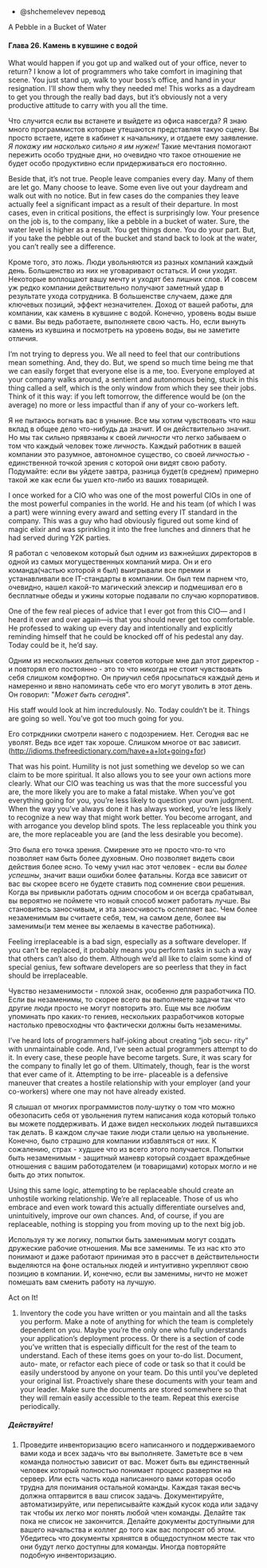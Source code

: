 - @shchemelevev перевод


A Pebble in a Bucket of Water
#### Глава 26. Камень в кувшине с водой


What would happen if you got up and walked out of your office, never
to return? I know a lot of programmers who take comfort in imagining
that scene. You just stand up, walk to your boss’s office, and hand in
your resignation. I’ll show them why they needed me! This works as a
daydream to get you through the really bad days, but it’s obviously
not a very productive attitude to carry with you all the time.

Что случится если вы встанете и выйдете из офиса навсегда? Я знаю много 
программистов которые утешаются представляя такую сцену. Вы просто встаете, 
идете в кабинет к начальнику, и отдаете ему заявление. _Я покажу им насколько 
сильно я им нужен!_ Такие мечтания помогают пережить особо трудные дни, но 
очевидно что такое отношение не будет особо продуктивно если придерживаться
его постоянно.



Beside that, it’s not true. People leave companies every day. Many
of them are let go. Many choose to leave. Some even live out your
daydream and walk out with no notice. But in few cases do the
companies they leave actually feel a significant impact as a result of
their departure. In most cases, even in critical positions, the effect is
surprisingly low. Your presence on the job is, to the company, like a
pebble in a bucket of water. Sure, the water level is higher as a result.
You get things done. You do your part. But, if you take the pebble out
of the bucket and stand back to look at the water, you can’t really see
a difference.

Кроме того, это ложь. Люди увольняются из разных компаний каждый день. 
Большенство из них не уговаривают остаться. И они уходят. Некоторые воплощают
вашу мечту и уходят без лишних слов. И совсем уж редко компании действительно 
получают заметный удар в результате ухода сотрудника. В большенстве случаем, 
даже для ключевых позиций, эффект незначителен. Доход от вашей работы, для 
компании, как камень в кувшине с водой. Конечно, уровень воды выше с вами.
Вы ведь работаете, выполняете свою часть. Но, если вынуть камень из кувшина 
и посмотреть на уровень воды, вы не заметите отличия.



I’m not trying to depress you. We all need to feel that our contributions
mean something. And, they do. But, we spend so much time being
me that we can easily forget that everyone else is a me, too. Everyone
employed at your company walks around, a sentient and autonomous
being, stuck in this thing called a self, which is the only window from
which they see their jobs. Think of it this way: if you left tomorrow, the
difference would be (on the average) no more or less impactful than if
any of your co-workers left.

Я не пытаюсь вогнать вас в уныние. Все мы хотим чувствовать что наш вклад 
в общее дело что-нибудь да значит. И он действительно значит. Но мы так сильно
прявязаны к своей _личности_ что легко забываем о том что каждый человек тоже 
_личность_. Каждый работник в вашей компании это разумное, автономное существо,
со своей _личностью_ - единственной точкой зрения с которой они видят свою
работу. Подумайте: если вы уйдете завтра, разница будет(в среднем) примерно 
такой же как если бы ушел кто-либо из ваших товарищей.



I once worked for a CIO who was one of the most powerful CIOs in
one of the most powerful companies in the world. He and his team (of
which I was a part) were winning every award and setting every IT
standard in the company. This was a guy who had obviously figured
out some kind of magic elixir and was sprinkling it into the free lunches
and dinners that he had served during Y2K parties.

Я работал с человеком который был одним из важнейших директоров в одной
из самых могущественных компаний мира. Он и его команда(частью которой я был) 
выигрывали все премии и устанавливали все IT-стандарты в компании. Он был 
тем парнем что, очевидно, нашел какой-то магический элексир и подмешивал его 
в бесплатные обеды и ужины которые подавали по случаю корпоративов.



One of the few real pieces of advice that I ever got from this CIO—
and I heard it over and over again—is that you should never get too
comfortable. He professed to waking up every day and intentionally
and explicitly reminding himself that he could be knocked off of his
pedestal any day. Today could be it, he’d say.

Одним из нескольких дельных советов которые мне дал этот директор - и повторял 
его постоянно - это то что никогда не стоит чувствовать себя слишком 
комфортно. Он приучил себя просыпаться каждый день и намеренно и явно 
напоминать себе что его могут уволить в этот день. Он говорил: "_Может быть 
сегодня_".



His staff would look at him incredulously. No. Today couldn’t be it.
Things are going so well. You’ve got too much going for you.

Его сотркдники смотрели нанего с подозрением. Нет. Сегодня вас не уволят.
Ведь все идет так хороше. Слишком многое от вас зависит.
(http://idioms.thefreedictionary.com/have+a+lot+going+for)



That was his point. Humility is not just something we develop so we can claim to
be more spiritual. It also allows you to see your own actions more clearly. 
What our CIO was teaching us was that the more successful you are, the more 
likely you are to make a fatal mistake. When you’ve got everything going for 
you, you’re less likely to question your own judgment. When the way you’ve 
always done it has always worked, you’re less likely to recognize a new way 
that might work better. You become arrogant, and with arrogance you develop 
blind spots.  The less replaceable you think you are, the more replaceable you 
are (and the less desirable you become).

Это была его точка зрения. Смирение это не просто что-то что позволяет нам 
быть более духовным. Оно позволяет видеть свои действия более ясно. То чему 
учил нас этот человек - если вы _более успешны_, значит ваши ошибки более 
фатальны. Когда все зависит от вас вы скорее всего не будете ставить под 
сомнение свои решения. Когда вы привыкли работать одним способом и он всегда
срабатывал, вы вероятно не поймете что новый способ может работать лучше. 
Вы становитесь заносчивым, и эта заносчивость ослепляет вас. Чем более 
незаменимым вы считаете себя, тем, на самом деле, более вы заменимы(и тем
менее вы желаемы в качестве работника).



Feeling irreplaceable is a bad sign, especially as a software developer.
If you can’t be replaced, it probably means you perform tasks in such
a way that others can’t also do them. Although we’d all like to claim
some kind of special genius, few software developers are so peerless
that they in fact should be irreplaceable.

Чувство незаменимости - плохой знак, особенно для разработчика ПО. Если
вы незаменимы, то скорее всего вы выполняете задачи так что другие люди
просто не могут повторить это. Еще мы все любим упоминать про каких-то 
гениев, нескольких разработчиков которые настолько превосходны что
фактически должны быть незаменимы.



I’ve heard lots of programmers half-joking about creating “job secu-
rity” with unmaintainable code. And, I’ve seen actual programmers
attempt to do it. In every case, these people have become targets. Sure,
it was scary for the company to finally let go of them. Ultimately,
though, fear is the worst that ever came of it. Attempting to be irre-
placeable is a defensive maneuver that creates a hostile relationship
with your employer (and your co-workers) where one may not have
already existed.

Я слышал от многих программистов полу-шутку о том что можно обезопасить
себя от увольнения путем написания кода который только вы можете 
поддерживать. И даже видел нескольких людей пытавшихся так делать. 
В каждом случае такие люди стали целью на увольнение. Конечно, было 
страшно для компании избавляться от них. К сожалению, страх - худшее 
что из всего этого получается. Попытки быть незаменимым - защитный 
маневр который создает враждебные отношения с вашим работодателем 
(и товарищами) которых могло и не быть до этих попыток.



Using this same logic, attempting to be replaceable should create an
unhostile working relationship. We’re all replaceable. Those of us who
embrace and even work toward this actually differentiate ourselves
and, unintuitively, improve our own chances. And, of course, if you
are replaceable, nothing is stopping you from moving up to the next
big job.

Используя ту же логику, попытки быть заменимым могут создать дружеские 
рабочие отношения. Мы все заменимы. Те из нас кто это понимают и даже 
работают принимая это в рассчет в действительности выделяются на фоне 
остальных людей и интуитивно укрепляют свою позицию в компании. И, конечно, 
если вы заменимы, ничто не может помешать вам сменить работу на лучшую.



Act on It!
1. Inventory the code you have written or you maintain and all the
tasks you perform. Make a note of anything for which the team is
completely dependent on you. Maybe you’re the only one who
fully understands your application’s deployment process. Or there
is a section of code you’ve written that is especially difficult for the
rest of the team to understand.
Each of these items goes on your to-do list. Document, auto-
mate, or refactor each piece of code or task so that it could be
easily understood by anyone on your team. Do this until you’ve
depleted your original list. Proactively share these documents with
your team and your leader. Make sure the documents are stored
somewhere so that they will remain easily accessible to the team.
Repeat this exercise periodically.

##### Действуйте!
1. Проведите инвенторизацию всего написанного и поддерживаемого вами кода и 
всех задачь что вы выполняете. Заметьте все в чем команда полностью зависит 
от вас. Может быть вы единственный человек который полностью понимает 
процесс развертки на сервер. Или есть часть кода написанного вами которая 
особо трудна для понимания остальной команды. Каждая такая весчь должна 
оптарвится в ваш список задачь. Документируйте, автоматизируйте, или 
переписывайте каждый кусок кода или задачу так чтобы их легко мог понять
любой член команды. Делайте так пока не список не закончится. Делайте 
документы доступными для вашего начальства и коллег до того как вас 
попросят об этом. Убедитесь что документы хрянятся в общедоступном месте 
так что они будут легко доступны для команды. Иногда повторяйте 
подобную инвенторизацию.
